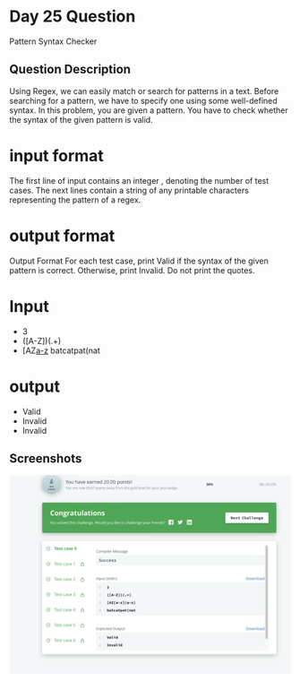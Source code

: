
# Day 25 Question
Pattern Syntax Checker


## Question Description
Using Regex, we can easily match or search for patterns in a text. Before searching for a pattern, we have to specify one using some well-defined syntax.
In this problem, you are given a pattern. You have to check whether the syntax of the given pattern is valid.


# input format
The first line of input contains an integer , denoting the number of test cases. The next  lines contain a string of any printable characters representing the pattern of a regex.

# output format
Output Format
For each test case, print Valid if the syntax of the given pattern is correct. Otherwise, print Invalid. Do not print the quotes.

# Input
- 3
- ([A-Z])(.+)
- [AZ[a-z](a-z)
batcatpat(nat
# output
- Valid
- Invalid
- Invalid





## Screenshots

![Solution Screenshot](/ProgramSS/Solution25.png)

